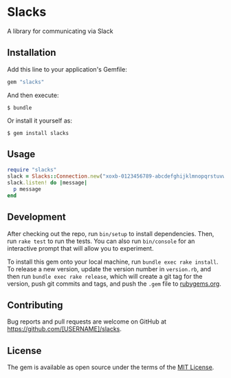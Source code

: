 # Slacks

A library for communicating via Slack

## Installation

Add this line to your application's Gemfile:

```ruby
gem "slacks"
```

And then execute:

    $ bundle

Or install it yourself as:

    $ gem install slacks



## Usage

```ruby
require "slacks"
slack = Slacks::Connection.new("xoxb-0123456789-abcdefghijklmnopqrstuvwx")
slack.listen! do |message|
  p message
end
```



## Development

After checking out the repo, run `bin/setup` to install dependencies. Then, run `rake test` to run the tests. You can also run `bin/console` for an interactive prompt that will allow you to experiment.

To install this gem onto your local machine, run `bundle exec rake install`. To release a new version, update the version number in `version.rb`, and then run `bundle exec rake release`, which will create a git tag for the version, push git commits and tags, and push the `.gem` file to [rubygems.org](https://rubygems.org).



## Contributing

Bug reports and pull requests are welcome on GitHub at https://github.com/[USERNAME]/slacks.



## License

The gem is available as open source under the terms of the [MIT License](http://opensource.org/licenses/MIT).
